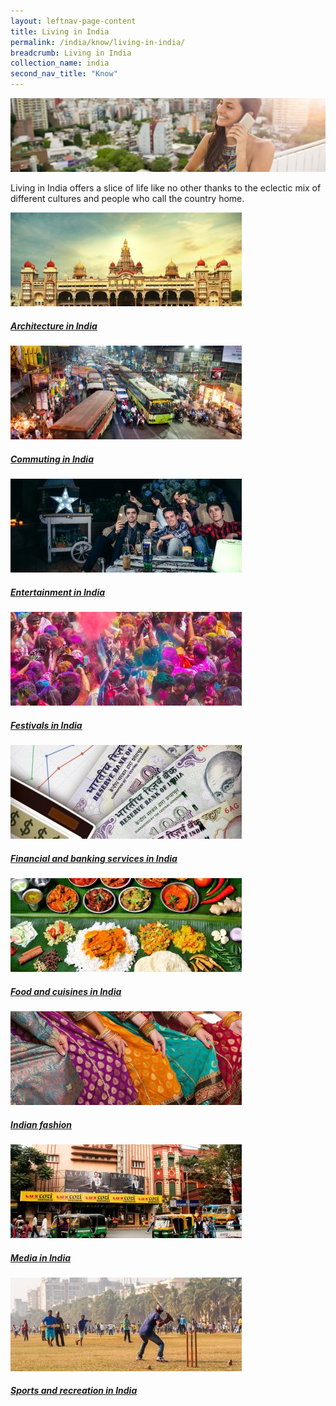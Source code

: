 ```yaml
---
layout: leftnav-page-content
title: Living in India
permalink: /india/know/living-in-india/
breadcrumb: Living in India
collection_name: india
second_nav_title: "Know"
---
```


![banner-living-in-india](\images\india-living\Living-in-India-1-1920x450.jpg)

Living in India offers a slice of life like no other thanks to the eclectic mix of different cultures and people who call the country home.

<div>
	<div class="row is-multiline">
		<div class="col is-one-third-desktop is-one-third-tablet">
			<a href="/india/know/overview-of-india/india-profile/" class="project-link">
				<img src="/images/india-living/Architecture-in-India-370x150.jpg" alt="Architecture in India" class="project-image">
			<div class="project-card">
				<div class="project-title margin--bottom--xs">
					<h5><b>Architecture in India</b></h5>
				</div>
			</div>
			</a>
		</div>
		<div class="col is-one-third-desktop is-one-third-tablet">
			<a href="/india/know/overview-of-china/regional-newspapers/" class="project-link">
				<img src="/images/india-living/Commuting-in-India-370x150.jpg" alt="Commuting in India" class="project-image">
			<div class="project-card">
				<div class="project-title margin--bottom--xs">
					<h5><b>Commuting in India</b></h5>
				</div>
			</div>
			</a>
		</div>
		<div class="col is-one-third-desktop is-one-third-tablet">
			<a href="/india/know/overview-of-india/understanding-india/" class="project-link">
				<img src="/images/india-living/Entertainment-in-India-370x150.jpg" alt="Entertainment in India" class="project-image">
			<div class="project-card">
				<div class="project-title margin--bottom--xs">
					<h5><b>Entertainment in India</b></h5>
				</div>
			</div>
			</a>
		</div>
	</div>
</div>

<p><p>

<div>
	<div class="row is-multiline">
		<div class="col is-one-third-desktop is-one-third-tablet">
			<a href="/india/know/overview-of-india/india-profile/" class="project-link">
				<img src="/images/india-living/Festivals-in-India-370x150.jpg" alt="Festivals in India" class="project-image">
			<div class="project-card">
				<div class="project-title margin--bottom--xs">
					<h5><b>Festivals in India</b></h5>
				</div>
			</div>
			</a>
		</div>
		<div class="col is-one-third-desktop is-one-third-tablet">
			<a href="/india/know/overview-of-china/regional-newspapers/" class="project-link">
				<img src="/images/india-living/Financial-in-India-370x150.jpg" alt="Financial and banking services in India" class="project-image">
			<div class="project-card">
				<div class="project-title margin--bottom--xs">
					<h5><b>Financial and banking services in India</b></h5>
				</div>
			</div>
			</a>
		</div>
		<div class="col is-one-third-desktop is-one-third-tablet">
			<a href="/india/know/overview-of-india/understanding-india/" class="project-link">
				<img src="/images/india-living/Food-in-India-370x150.jpg" alt="Food and cuisines in India" class="project-image">
			<div class="project-card">
				<div class="project-title margin--bottom--xs">
					<h5><b>Food and cuisines in India</b></h5>
				</div>
			</div>
			</a>
		</div>
	</div>
</div>

<p><p>

<div>
	<div class="row is-multiline">
		<div class="col is-one-third-desktop is-one-third-tablet">
			<a href="/india/know/overview-of-india/india-profile/" class="project-link">
				<img src="/images/india-living/Indian-fashion-370x150.jpg" alt="Indian fashion" class="project-image">
			<div class="project-card">
				<div class="project-title margin--bottom--xs">
					<h5><b>Indian fashion</b></h5>
				</div>
			</div>
			</a>
		</div>
		<div class="col is-one-third-desktop is-one-third-tablet">
			<a href="/india/know/overview-of-china/regional-newspapers/" class="project-link">
				<img src="/images/india-living/Media-in-India-370x150.jpg" alt="Media in India" class="project-image">
			<div class="project-card">
				<div class="project-title margin--bottom--xs">
					<h5><b>Media in India</b></h5>
				</div>
			</div>
			</a>
		</div>
		<div class="col is-one-third-desktop is-one-third-tablet">
			<a href="/india/know/overview-of-india/understanding-india/" class="project-link">
				<img src="/images/india-living/Sports-in-India-370x150.jpg" alt="Sports and recreation in India" class="project-image">
			<div class="project-card">
				<div class="project-title margin--bottom--xs">
					<h5><b>Sports and recreation in India</b></h5>
				</div>
			</div>
			</a>
		</div>
	</div>
</div>